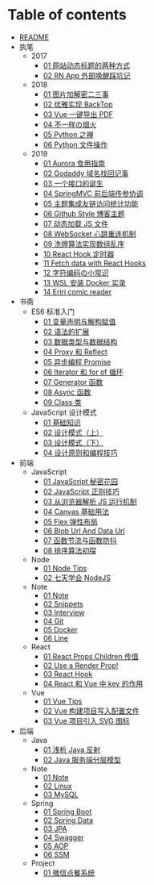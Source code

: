 # Table of contents

- [README](README.md)
- 执笔
  - 2017
    - [01 网站动态标题的两种方式](执笔/2017/01-网站动态标题的两种方式.md)
    - [02 RN App 外部唤醒踩坑记](执笔/2017/02-RN-App-外部唤醒踩坑记.md)
  - 2018
    - [01 图片加解密二三事](执笔/2018/01-图片加解密二三事.md)
    - [02 优雅实现 BackTop](执笔/2018/02-优雅实现-BackTop.md)
    - [03 Vue 一键导出 PDF](执笔/2018/03-Vue-一键导出-PDF.md)
    - [04 不一样の烟火](执笔/2018/04-不一样の烟火.md)
    - [05 Python 之禅](执笔/2018/05-Python-之禅.md)
    - [06 Python 文件操作](执笔/2018/06-Python-文件操作.md)
  - 2019
    - [01 Aurora 食用指南](执笔/2019/01-Aurora-食用指南.md)
    - [02 Godaddy 域名找回记事](执笔/2019/02-Godaddy-域名找回记事.md)
    - [03 一个接口的诞生](执笔/2019/03-一个接口的诞生.md)
    - [04 SpringMVC 前后端传参协调](执笔/2019/04-SpringMVC-前后端传参协调.md)
    - [05 主题集成友链访问统计功能](执笔/2019/05-主题集成友链访问统计功能.md)
    - [06 Github Style 博客主题](执笔/2019/06-Github-Style-博客主题.md)
    - [07 动态加载 JS 文件](执笔/2019/07-动态加载-JS-文件.md)
    - [08 WebSocket 心跳重连机制](执笔/2019/08-WebSocket-心跳重连机制.md)
    - [09 洗牌算法实现数组乱序](执笔/2019/09-洗牌算法实现数组乱序.md)
    - [10 React Hook 定时器](执笔/2019/10-React-Hook-定时器.md)
    - [11 Fetch data with React Hooks](执笔/2019/11-Fetch-data-with-React-Hooks.md)
    - [12 字符编码の小常识](执笔/2019/12-字符编码の小常识.md)
    - [13 WSL 安装 Docker 实录](执笔/2019/13-WSL-安装-Docker-实录.md)
    - [14 Eriri comic reader](执笔/2019/14-Eriri-comic-reader.md)
- 书斋
  - ES6 标准入门
    - [01 变量声明与解构赋值](书斋/ES6-标准入门/01-变量声明与解构赋值.md)
    - [02 语法的扩展](书斋/ES6-标准入门/02-语法的扩展.md)
    - [03 数据类型与数据结构](书斋/ES6-标准入门/03-数据类型与数据结构.md)
    - [04 Proxy 和 Reflect](书斋/ES6-标准入门/04-Proxy-和-Reflect.md)
    - [05 异步编程 Promise](书斋/ES6-标准入门/05-异步编程-Promise.md)
    - [06 Iterator 和 for of 循环](书斋/ES6-标准入门/06-Iterator-和-for-of-循环.md)
    - [07 Generator 函数](书斋/ES6-标准入门/07-Generator-函数.md)
    - [08 Async 函数](书斋/ES6-标准入门/08-Async-函数.md)
    - [09 Class 类](书斋/ES6-标准入门/09-Class-类.md)
  - JavaScript 设计模式
    - [01 基础知识](书斋/JavaScript-设计模式/01-基础知识.md)
    - [02 设计模式（上）](书斋/JavaScript-设计模式/02-设计模式（上）.md)
    - [03 设计模式（下）](书斋/JavaScript-设计模式/03-设计模式（下）.md)
    - [04 设计原则和编程技巧](书斋/JavaScript-设计模式/04-设计原则和编程技巧.md)
- 前端
  - JavaScript
    - [01 JavaScript 秘密花园](前端/JavaScript/01-JavaScript-秘密花园.md)
    - [02 JavaScript 正则技巧](前端/JavaScript/02-JavaScript-正则技巧.md)
    - [03 从浏览器解析 JS 运行机制](前端/JavaScript/03-从浏览器解析-JS-运行机制.md)
    - [04 Canvas 基础用法](前端/JavaScript/04-Canvas-基础用法.md)
    - [05 Flex 弹性布局](前端/JavaScript/05-Flex-弹性布局.md)
    - [06 Blob Url And Data Url](前端/JavaScript/06-Blob-Url-And-Data-Url.md)
    - [07 函数节流与函数防抖](前端/JavaScript/07-函数节流与函数防抖.md)
    - [08 排序算法初探](前端/JavaScript/08-排序算法初探.md)
  - Node
    - [01 Node Tips](前端/Node/01-Node-Tips.md)
    - [02 七天学会 NodeJS](前端/Node/02-七天学会-NodeJS.md)
  - Note
    - [01 Note](前端/Note/01-Note.md)
    - [02 Snippets](前端/Note/02-Snippets.md)
    - [03 Interview](前端/Note/03-Interview.md)
    - [04 Git](前端/Note/04-Git.md)
    - [05 Docker](前端/Note/05-Docker.md)
    - [06 Line](前端/Note/06-Line.md)
  - React
    - [01 React Props Children 传值](前端/React/01-React-Props-Children-传值.md)
    - [02 Use a Render Prop!](前端/React/02-Use-a-Render-Prop!.md)
    - [03 React Hook](前端/React/03-React-Hook.md)
    - [04 React 和 Vue 中 key 的作用](前端/React/04-React-和-Vue-中-key-的作用.md)
  - Vue
    - [01 Vue Tips](前端/Vue/01-Vue-Tips.md)
    - [02 Vue 构建项目写入配置文件](前端/Vue/02-Vue-构建项目写入配置文件.md)
    - [03 Vue 项目引入 SVG 图标](前端/Vue/03-Vue-项目引入-SVG-图标.md)
- 后端
  - Java
    - [01 浅析 Java 反射](后端/Java/01-浅析-Java-反射.md)
    - [02 Java 服务端分层模型](后端/Java/02-Java-服务端分层模型.md)
  - Note
    - [01 Note](后端/Note/01-Note.md)
    - [02 Linux](后端/Note/02-Linux.md)
    - [03 MySQL](后端/Note/03-MySQL.md)
  - Spring
    - [01 Spring Boot](后端/Spring/01-Spring-Boot.md)
    - [02 Spring Data](后端/Spring/02-Spring-Data.md)
    - [03 JPA](后端/Spring/03-JPA.md)
    - [04 Swagger](后端/Spring/04-Swagger.md)
    - [05 AOP](后端/Spring/05-AOP.md)
    - [06 SSM](后端/Spring/06-SSM.md)
  - Project
    - [01 微信点餐系统](后端/Project/01-微信点餐系统.md)
